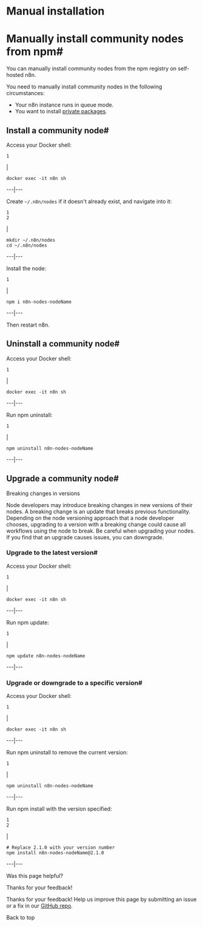 # Manual installation

[ ](https://github.com/n8n-io/n8n-docs/edit/main/docs/integrations/community-nodes/installation/manual-install.md "Edit this page")

# Manually install community nodes from npm#

You can manually install community nodes from the npm registry on self-hosted n8n.

You need to manually install community nodes in the following circumstances:

  * Your n8n instance runs in queue mode.
  * You want to install [private packages](https://docs.npmjs.com/creating-and-publishing-private-packages).



## Install a community node#

Access your Docker shell:
    
    
    1

| 
    
    
    docker exec -it n8n sh
      
  
---|---  
  
Create `~/.n8n/nodes` if it doesn't already exist, and navigate into it:
    
    
    1
    2

| 
    
    
    mkdir ~/.n8n/nodes
    cd ~/.n8n/nodes
      
  
---|---  
  
Install the node:
    
    
    1

| 
    
    
    npm i n8n-nodes-nodeName
      
  
---|---  
  
Then restart n8n.

## Uninstall a community node#

Access your Docker shell:
    
    
    1

| 
    
    
    docker exec -it n8n sh
      
  
---|---  
  
Run npm uninstall:
    
    
    1

| 
    
    
    npm uninstall n8n-nodes-nodeName
      
  
---|---  
  
## Upgrade a community node#

Breaking changes in versions

Node developers may introduce breaking changes in new versions of their nodes. A breaking change is an update that breaks previous functionality. Depending on the node versioning approach that a node developer chooses, upgrading to a version with a breaking change could cause all workflows using the node to break. Be careful when upgrading your nodes. If you find that an upgrade causes issues, you can downgrade.

### Upgrade to the latest version#

Access your Docker shell:
    
    
    1

| 
    
    
    docker exec -it n8n sh
      
  
---|---  
  
Run npm update:
    
    
    1

| 
    
    
    npm update n8n-nodes-nodeName
      
  
---|---  
  
### Upgrade or downgrade to a specific version#

Access your Docker shell:
    
    
    1

| 
    
    
    docker exec -it n8n sh
      
  
---|---  
  
Run npm uninstall to remove the current version:
    
    
    1

| 
    
    
    npm uninstall n8n-nodes-nodeName
      
  
---|---  
  
Run npm install with the version specified:
    
    
    1
    2

| 
    
    
    # Replace 2.1.0 with your version number
    npm install n8n-nodes-nodeName@2.1.0
      
  
---|---  
  
Was this page helpful? 

Thanks for your feedback! 

Thanks for your feedback! Help us improve this page by submitting an issue or a fix in our [GitHub repo](https://github.com/n8n-io/n8n-docs). 

Back to top 

